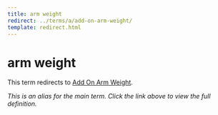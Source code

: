 ```yaml
---
title: arm weight
redirect: ../terms/a/add-on-arm-weight/
template: redirect.html
---
```


# arm weight

This term redirects to [Add On Arm Weight](../terms/a/add-on-arm-weight/).

*This is an alias for the main term. Click the link above to view the full definition.*
